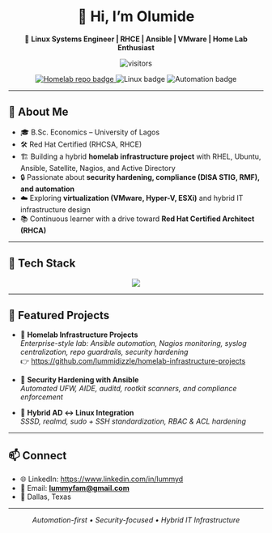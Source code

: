 <div align="center">

# 👋 Hi, I’m **Olumide**

🚀 **Linux Systems Engineer | RHCE | Ansible | VMware | Home Lab Enthusiast**

<img src="https://visitor-badge.laobi.icu/badge?page_id=lummidizzle.lummidizzle" alt="visitors">

<p>
  <a href="https://github.com/lummidizzle/homelab-infrastructure-projects">
    <img src="https://img.shields.io/badge/Repo-Homelab%20Infrastructure-blue" alt="Homelab repo badge">
  </a>
  <img src="https://img.shields.io/badge/Linux-RHEL%20%7C%20Ubuntu-informational" alt="Linux badge">
  <img src="https://img.shields.io/badge/Automation-Ansible%20%7C%20CI%2FCD-brightgreen" alt="Automation badge">
</p>

</div>

---

## 🌟 About Me
- 🎓 B.Sc. Economics – University of Lagos  
- 🛠️ Red Hat Certified (RHCSA, RHCE)  
- 🏗️ Building a hybrid **homelab infrastructure project** with RHEL, Ubuntu, Ansible, Satellite, Nagios, and Active Directory  
- 🔒 Passionate about **security hardening, compliance (DISA STIG, RMF), and automation**  
- ☁️ Exploring **virtualization (VMware, Hyper-V, ESXi)** and hybrid IT infrastructure design  
- 📚 Continuous learner with a drive toward **Red Hat Certified Architect (RHCA)**

---

## 🧰 Tech Stack
<p align="center">
  <img src="https://skillicons.dev/icons?i=linux,redhat,ansible,git,github,vmware,py,bash,docker,html,css,windows,azure" />
</p>

---

## 📂 Featured Projects
- 🔹 **Homelab Infrastructure Projects**  
  _Enterprise-style lab: Ansible automation, Nagios monitoring, syslog centralization, repo guardrails, security hardening_  
  👉 https://github.com/lummidizzle/homelab-infrastructure-projects

- 🔹 **Security Hardening with Ansible**  
  _Automated UFW, AIDE, auditd, rootkit scanners, and compliance enforcement_

- 🔹 **Hybrid AD ↔ Linux Integration**  
  _SSSD, realmd, sudo + SSH standardization, RBAC & ACL hardening_

---

## 📫 Connect
- 🌐 LinkedIn: https://www.linkedin.com/in/lummyd  
- 📧 Email: **lummyfam@gmail.com**  
- 📍 Dallas, Texas

---

<div align="center"><em>Automation-first • Security-focused • Hybrid IT Infrastructure</em></div>

